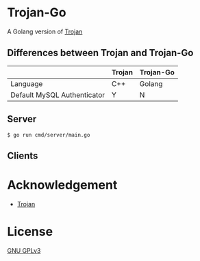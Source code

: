 # Trojan-Go

A Golang version of [Trojan](https://github.com/trojan-gfw/trojan)

## Differences between Trojan and Trojan-Go

| | Trojan | Trojan-Go |
|------|--------|-----------|
| Language | C++ | Golang |
| Default MySQL Authenticator | Y | N |

## Server

```
$ go run cmd/server/main.go
```

## Clients

# Acknowledgement
- [Trojan](https://github.com/trojan-gfw/trojan)

# License
[GNU GPLv3](./LICENSE)
